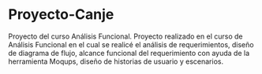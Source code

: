 # Proyecto-Canje
Proyecto del curso Análisis Funcional.
Proyecto realizado en el curso de Análisis Funcional en el cual se realicé el análisis de requerimientos, diseño de diagrama de flujo, alcance funcional del requerimiento con ayuda de la herramienta Moqups, diseño de historias de usuario y escenarios.
